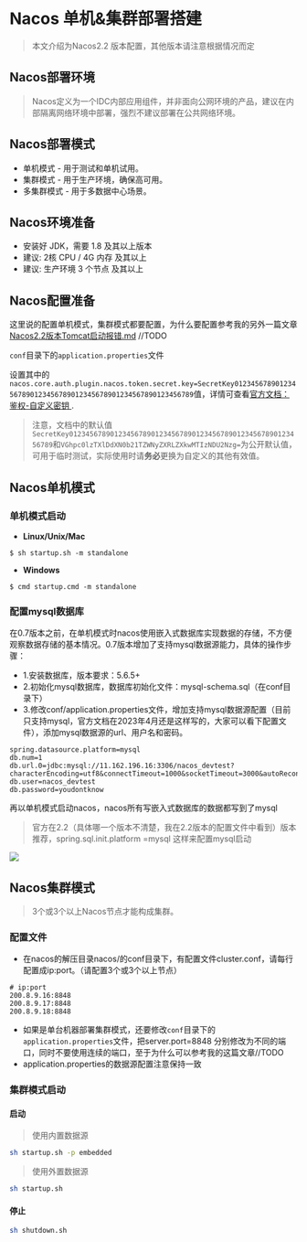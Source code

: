 # Nacos 单机&集群部署搭建

> 本文介绍为Nacos2.2 版本配置，其他版本请注意根据情况而定

## Nacos部署环境

> Nacos定义为一个IDC内部应用组件，并非面向公网环境的产品，建议在内部隔离网络环境中部署，强烈不建议部署在公共网络环境。

## Nacos部署模式

- 单机模式 - 用于测试和单机试用。
- 集群模式 - 用于生产环境，确保高可用。
- 多集群模式 - 用于多数据中心场景。

## Nacos环境准备

- 安装好 JDK，需要 1.8 及其以上版本
- 建议: 2核 CPU / 4G 内存 及其以上
- 建议: 生产环境 3 个节点 及其以上

## Nacos配置准备

这里说的配置单机模式，集群模式都要配置，为什么要配置参考我的另外一篇文章 [Nacos2.2版本Tomcat启动报错.md](Nacos2.2版本Tomcat启动报错.md) //TODO

`conf`目录下的`application.properties`文件

设置其中的`nacos.core.auth.plugin.nacos.token.secret.key=SecretKey012345678901234567890123456789012345678901234567890123456789`值，详情可查看[官方文档：鉴权-自定义密钥 ](https://nacos.io/zh-cn/docs/v2/guide/plugin/auth-plugin.html).

> 注意，文档中的默认值`SecretKey012345678901234567890123456789012345678901234567890123456789`和`VGhpc0lzTXlDdXN0b21TZWNyZXRLZXkwMTIzNDU2Nzg=`为公开默认值，可用于临时测试，实际使用时请**务必**更换为自定义的其他有效值。

## Nacos单机模式

### 单机模式启动

- **Linux/Unix/Mac**

```shell
$ sh startup.sh -m standalone
```

- **Windows**

```shell
$ cmd startup.cmd -m standalone
```

### 配置mysql数据库

在0.7版本之前，在单机模式时nacos使用嵌入式数据库实现数据的存储，不方便观察数据存储的基本情况。0.7版本增加了支持mysql数据源能力，具体的操作步骤：

- 1.安装数据库，版本要求：5.6.5+
- 2.初始化mysql数据库，数据库初始化文件：mysql-schema.sql（在conf目录下）
- 3.修改conf/application.properties文件，增加支持mysql数据源配置（目前只支持mysql，官方文档在2023年4月还是这样写的，大家可以看下配置文件），添加mysql数据源的url、用户名和密码。

```properties
spring.datasource.platform=mysql
db.num=1
db.url.0=jdbc:mysql://11.162.196.16:3306/nacos_devtest?characterEncoding=utf8&connectTimeout=1000&socketTimeout=3000&autoReconnect=true
db.user=nacos_devtest
db.password=youdontknow
```

再以单机模式启动nacos，nacos所有写嵌入式数据库的数据都写到了mysql

> 官方在2.2（具体哪一个版本不清楚，我在2.2版本的配置文件中看到）版本推荐，spring.sql.init.platform =mysql 这样来配置mysql启动

![](http://image.edkso.cn/blog/image-20230410230112943.png)

## Nacos集群模式

> 3个或3个以上Nacos节点才能构成集群。

### 配置文件

- 在nacos的解压目录nacos/的conf目录下，有配置文件cluster.conf，请每行配置成ip:port。（请配置3个或3个以上节点）

```shell
# ip:port
200.8.9.16:8848
200.8.9.17:8848
200.8.9.18:8848
```

- 如果是单台机器部署集群模式，还要修改`conf`目录下的`application.properties`文件，把server.port=8848 分别修改为不同的端口，同时不要使用连续的端口，至于为什么可以参考我的这篇文章//TODO
- application.properties的数据源配置注意保持一致

### 集群模式启动

#### 启动

> 使用内置数据源

```bash
sh startup.sh -p embedded
```

> 使用外置数据源

```bash
sh startup.sh
```

#### 停止

```bash
sh shutdown.sh
```



